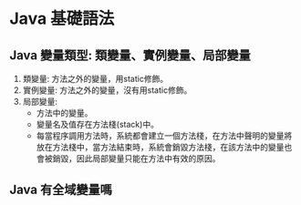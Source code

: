 # Java 基礎語法

## Java 變量類型: 類變量、實例變量、局部變量
1. 類變量: 方法之外的變量，用static修飾。
2. 實例變量: 方法之外的變量，沒有用static修飾。
3. 局部變量: 
   - 方法中的變量。
   - 變量名及值存在方法棧(stack)中。
   - 每當程序調用方法時，系統都會建立一個方法棧，在方法中聲明的變量將放在方法棧中，當方法結束時，系統會銷毀方法棧，在該方法中的變量也會被銷毀，因此局部變量只能在方法中有效的原因。





## Java 有全域變量嗎
